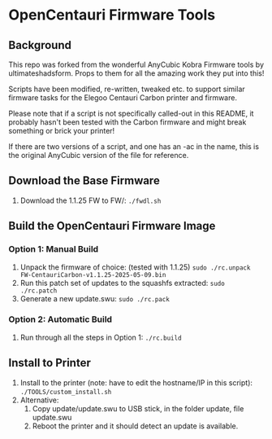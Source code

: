 # OpenCentauri Firmware Tools

## Background

This repo was forked from the wonderful AnyCubic Kobra Firmware tools by ultimateshadsform. Props to them for all the amazing work they put into this!

Scripts have been modified, re-written, tweaked etc. to support similar firmware tasks for the Elegoo Centauri Carbon printer and firmware.

Please note that if a script is not specifically called-out in this README, it probably hasn't been tested with the Carbon firmware and might break something or brick your printer!

If there are two versions of a script, and one has an -ac in the name, this is the original AnyCubic version of the file for reference.

## Download the Base Firmware

1. Download the 1.1.25 FW to FW/:
    `./fwdl.sh`

## Build the OpenCentauri Firmware Image

### Option 1: Manual Build

1. Unpack the firmware of choice: (tested with 1.1.25)
    `sudo ./rc.unpack FW-CentauriCarbon-v1.1.25-2025-05-09.bin`
1. Run this patch set of updates to the squashfs extracted:
    `sudo ./rc.patch`
1. Generate a new update.swu:
    `sudo ./rc.pack`

### Option 2: Automatic Build

1. Run through all the steps in Option 1:
    `./rc.build`

## Install to Printer

1. Install to the printer (note: have to edit the hostname/IP in this script):
    `./TOOLS/custom_install.sh`
1. Alternative:
    1. Copy update/update.swu to USB stick, in the folder update, file update.swu
    1. Reboot the printer and it should detect an update is available.
